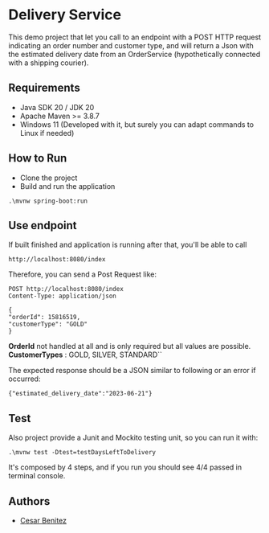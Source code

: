 # Delivery Service 

This demo project that let you call to an endpoint with a POST HTTP request indicating an order number and customer type, and will return a Json with the estimated delivery date from an OrderService (hypothetically connected with a shipping courier).

## Requirements
* Java SDK 20 / JDK 20
* Apache Maven >= 3.8.7
* Windows 11 (Developed with it, but surely you can adapt commands to Linux if needed)

## How to Run

- Clone the project
- Build and run the application
```
.\mvnw spring-boot:run
```
## Use endpoint
If built finished and application is running after that, you'll be able to call
```
http://localhost:8080/index
```
Therefore, you can send a Post Request like: 

```
POST http://localhost:8080/index
Content-Type: application/json

{
"orderId": 15816519,
"customerType": "GOLD"
}
```


**OrderId** not handled at all and is only required but all values are possible. <br />
**CustomerTypes** : GOLD, SILVER, STANDARD``

The expected response should be a JSON similar to following or an error if occurred: 

``{"estimated_delivery_date":"2023-06-21"}``

## Test

Also project provide a Junit and Mockito testing unit, so you can run it with: 

``
.\mvnw test -Dtest=testDaysLeftToDelivery
``

It's composed by 4 steps, and if you run you should see 4/4 passed in terminal console.


## Authors
- [Cesar Benitez](https://github.com/hymanoide)
